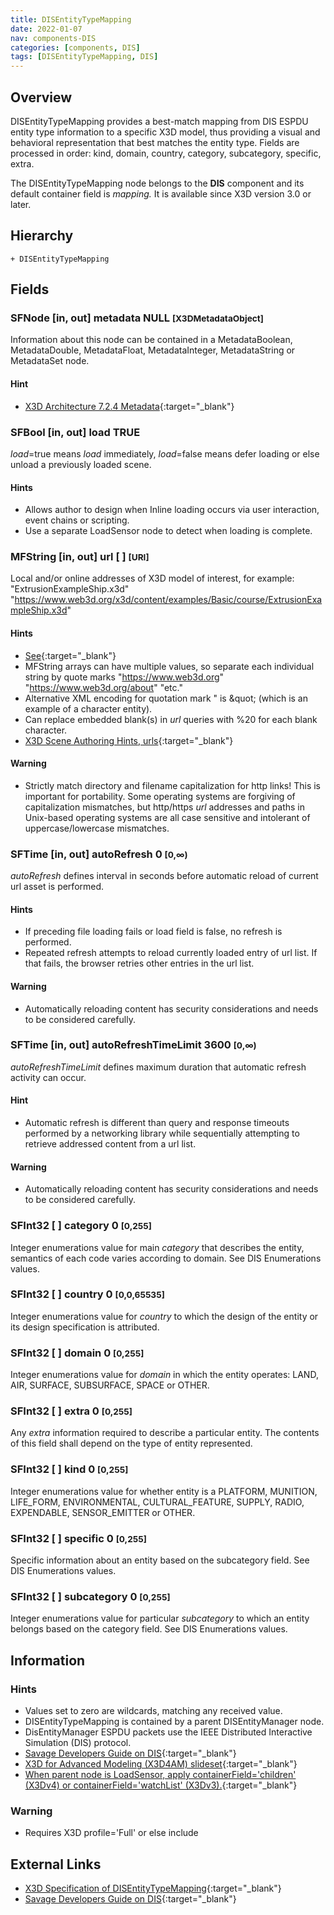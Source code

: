 ```yaml
---
title: DISEntityTypeMapping
date: 2022-01-07
nav: components-DIS
categories: [components, DIS]
tags: [DISEntityTypeMapping, DIS]
---
```

<style>
.post h3 {
  word-spacing: 0.2em;
}
</style>

## Overview

DISEntityTypeMapping provides a best-match mapping from DIS ESPDU entity type information to a specific X3D model, thus providing a visual and behavioral representation that best matches the entity type. Fields are processed in order: kind, domain, country, category, subcategory, specific, extra.

The DISEntityTypeMapping node belongs to the **DIS** component and its default container field is *mapping.* It is available since X3D version 3.0 or later.

## Hierarchy

```
+ DISEntityTypeMapping
```

## Fields

### SFNode [in, out] **metadata** NULL <small>[X3DMetadataObject]</small>

Information about this node can be contained in a MetadataBoolean, MetadataDouble, MetadataFloat, MetadataInteger, MetadataString or MetadataSet node.

#### Hint

- [X3D Architecture 7.2.4 Metadata](https://www.web3d.org/specifications/X3Dv4Draft/ISO-IEC19775-1v4-CD1/Part01/components/core.html#Metadata){:target="_blank"}

### SFBool [in, out] **load** TRUE

*load*=true means *load* immediately, *load*=false means defer loading or else unload a previously loaded scene.

#### Hints

- Allows author to design when Inline loading occurs via user interaction, event chains or scripting.
- Use a separate LoadSensor node to detect when loading is complete.

### MFString [in, out] **url** [ ] <small>[URI]</small>

Local and/or online addresses of X3D model of interest, for example: "ExtrusionExampleShip.x3d" "https://www.web3d.org/x3d/content/examples/Basic/course/ExtrusionExampleShip.x3d"

#### Hints

- [See](https://www.web3d.org/x3d/content/examples/Basic/course/ExtrusionExampleShipIndex.html){:target="_blank"}
- MFString arrays can have multiple values, so separate each individual string by quote marks "https://www.web3d.org" "https://www.web3d.org/about" "etc."
- Alternative XML encoding for quotation mark " is &amp;quot; (which is an example of a character entity).
- Can replace embedded blank(s) in *url* queries with %20 for each blank character.
- [X3D Scene Authoring Hints, urls](https://www.web3d.org/x3d/content/examples/X3dSceneAuthoringHints.html#urls){:target="_blank"}

#### Warning

- Strictly match directory and filename capitalization for http links! This is important for portability. Some operating systems are forgiving of capitalization mismatches, but http/https *url* addresses and paths in Unix-based operating systems are all case sensitive and intolerant of uppercase/lowercase mismatches.

### SFTime [in, out] **autoRefresh** 0 <small>[0,∞)</small>

*autoRefresh* defines interval in seconds before automatic reload of current url asset is performed.

#### Hints

- If preceding file loading fails or load field is false, no refresh is performed.
- Repeated refresh attempts to reload currently loaded entry of url list. If that fails, the browser retries other entries in the url list.

#### Warning

- Automatically reloading content has security considerations and needs to be considered carefully.

### SFTime [in, out] **autoRefreshTimeLimit** 3600 <small>[0,∞)</small>

*autoRefreshTimeLimit* defines maximum duration that automatic refresh activity can occur.

#### Hint

- Automatic refresh is different than query and response timeouts performed by a networking library while sequentially attempting to retrieve addressed content from a url list.

#### Warning

- Automatically reloading content has security considerations and needs to be considered carefully.

### SFInt32 [ ] **category** 0 <small>[0,255]</small>

Integer enumerations value for main *category* that describes the entity, semantics of each code varies according to domain. See DIS Enumerations values.

### SFInt32 [ ] **country** 0 <small>[0,0,65535]</small>

Integer enumerations value for *country* to which the design of the entity or its design specification is attributed.

### SFInt32 [ ] **domain** 0 <small>[0,255]</small>

Integer enumerations value for *domain* in which the entity operates: LAND, AIR, SURFACE, SUBSURFACE, SPACE or OTHER.

### SFInt32 [ ] **extra** 0 <small>[0,255]</small>

Any *extra* information required to describe a particular entity. The contents of this field shall depend on the type of entity represented.

### SFInt32 [ ] **kind** 0 <small>[0,255]</small>

Integer enumerations value for whether entity is a PLATFORM, MUNITION, LIFE_FORM, ENVIRONMENTAL, CULTURAL_FEATURE, SUPPLY, RADIO, EXPENDABLE, SENSOR_EMITTER or OTHER.

### SFInt32 [ ] **specific** 0 <small>[0,255]</small>

Specific information about an entity based on the subcategory field. See DIS Enumerations values.

### SFInt32 [ ] **subcategory** 0 <small>[0,255]</small>

Integer enumerations value for particular *subcategory* to which an entity belongs based on the category field. See DIS Enumerations values.

## Information

### Hints

- Values set to zero are wildcards, matching any received value.
- DISEntityTypeMapping is contained by a parent DISEntityManager node.
- DisEntityManager ESPDU packets use the IEEE Distributed Interactive Simulation (DIS) protocol.
- [Savage Developers Guide on DIS](https://savage.nps.edu/Savage/developers.html#DIS){:target="_blank"}
- [X3D for Advanced Modeling (X3D4AM) slideset](https://x3dgraphics.com/slidesets/X3dForAdvancedModeling/DistributedInteractiveSimulation.pdf){:target="_blank"}
- [When parent node is LoadSensor, apply containerField='children' (X3Dv4) or containerField='watchList' (X3Dv3).](https://www.web3d.org/x3d/content/examples/X3dSceneAuthoringHints.html#fieldNameChanges){:target="_blank"}

### Warning

- Requires X3D profile='Full' or else include <component name='DIS' level='2'/>

## External Links

- [X3D Specification of DISEntityTypeMapping](https://www.web3d.org/documents/specifications/19775-1/V4.0/Part01/components/dis.html#DISEntityTypeMapping){:target="_blank"}
- [Savage Developers Guide on DIS](https://savage.nps.edu/Savage/developers.html#DIS){:target="_blank"}
